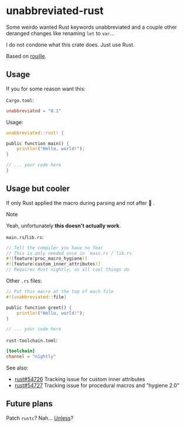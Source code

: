 # unabbreviated-rust

Some weirdo wanted Rust keywords unabbreviated
and a couple other deranged changes like renaming `let` to `var`...

I do not condone what this crate does.
Just use Rust.

Based on [rouille](https://github.com/bnjbvr/rouille).

## Usage

If you for some reason want this:

`Cargo.toml`:

```toml
unabbreviated = "0.1"
```

Usage:

```rust
unabbreviated::rust! {

public function main() {
    println!("Hello, world!");
}

// ... your code here
}
```

## Usage but cooler

If only Rust applied the macro during parsing and not after 🥲 .

> [!NOTE]  
> Yeah, unfortunately **this doesn't actually work**.

`main.rs`/`lib.rs`:

```rust
// Tell the compiler you have no fear
// This is only needed once in `main.rs`/`lib.rs`
#![feature(proc_macro_hygiene)]
#![feature(custom_inner_attributes)]
// Requires Rust nightly, as all cool things do
```

Other `.rs` files:

```rust
// Put this macro at the top of each file
#![unabbreviated::file]

public function greet() {
    println!("Hello, world!");
}

// ... your code here
```

`rust-toolchain.toml`:

```toml
[toolchain]
channel = "nightly"
```

See also:

- [rust#54726](https://github.com/rust-lang/rust/issues/54726) Tracking issue for custom inner attributes
- [rust#54727](https://github.com/rust-lang/rust/issues/54727) Tracking issue for procedural macros and "hygiene 2.0"

## Future plans

Patch `rustc`? Nah... [Unless](https://dev.to/xphoniex/adding-our-own-custom-statement-to-rust-language-30lc)?
